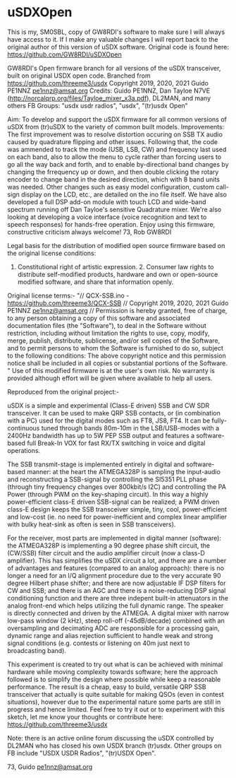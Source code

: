 # uSDXOpen

This is my, SM0SBL, copy of GW8RDI's software to make sure I will always have access to it.
If I make any valuable changes I will report back to the original author of this version of uSDX software.
Original code is found here: https://github.com/GW8RDI/uSDXOpen

GW8RDI's Open firmware branch for all versions of the uSDX transceiver, built on original USDX open code.
Branched from https://github.com/threeme3/usdx  Copyright 2019, 2020, 2021   Guido PE1NNZ <pe1nnz@amsat.org>
Credits: Guido PE1NNZ, Dan Tayloe N7VE (http://norcalqrp.org/files/Tayloe_mixer_x3a.pdf), DL2MAN, and many others
FB Groups: "usdx usdr radios", "usdx", "(tr)usdx Open"

Aim: To develop and support the uSDX firmware for all common versions of uSDX from (tr)uSDX to the variety of common built models.
Improvements: The first improvement was to resolve distortion occuring on SSB TX audio caused by quadrature flipping and other issues.
Following that, the code was ammended to track the mode (USB, LSB, CW) and frequency last used on each band, also to allow the menu to cycle rather than forcing users to go all the way back and forth, and to enable by-directional band changes by changing the frrequency up or down, and then double clicking the rotary encoder to change band in the desired direction, which with 8 band units was needed.
Other changes such as easy model configuration, custom call-sign display on the LCD, etc., are detailed on the ino file itself.
We have also developed a full DSP add-on module with touch LCD and wide-band spectrum running off Dan Tayloe's sensitive Quadrature mixer.
We're also looking at developing a voice interface (voice recognition and text to speech responses) for hands-free operation.
Enjoy using this firmware, constructive criticism always welcome!
73, Rob GW8RDI

Legal basis for the distribution of modified open source firmware based on the original license conditions:
1. Constitutional right of artistic expression. 2. Consumer law rights to distribute self-modified products, hardware and own or open-source modified software, and share that information openly.

Original license terms:-
"// QCX-SSB.ino - https://github.com/threeme3/QCX-SSB
// Copyright 2019, 2020, 2021 Guido PE1NNZ <pe1nnz@amsat.org>
// Permission is hereby granted, free of charge, to any person obtaining a copy of this software and associated documentation files (the "Software"),
to deal in the Software without restriction, including without limitation the rights to use, copy, modify, merge, publish, distribute, sublicense,
and/or sell copies of the Software, and to permit persons to whom the Software is furnished to do so, subject to the following conditions:
The above copyright notice and this permission notice shall be included in all copies or substantial portions of the Software.
"
Use of this modified firmware is at the user's own risk. No warranty is provided although effort will be given where available to help all users.

Reproduced from the original project:-

uSDX is a simple and experimental (Class-E driven) SSB and CW SDR transceiver. It can be used to make QRP SSB contacts, or (in combination with a PC) used for the digital modes such as FT8, JS8, FT4. It can be fully-continuous tuned through bands 80m-10m in the LSB/USB-modes with a 2400Hz bandwidth has up to 5W PEP SSB output and features a software-based full Break-In VOX for fast RX/TX switching in voice and digital operations.

The SSB transmit-stage is implemented entirely in digital and software-based manner: at the heart the ATMEGA328P is sampling the input-audio and reconstructing a SSB-signal by controlling the SI5351 PLL phase (through tiny frequency changes over 800kbit/s I2C) and controlling the PA Power (through PWM on the key-shaping circuit). In this way a highly power-efficient class-E driven SSB-signal can be realized; a PWM driven class-E design keeps the SSB transceiver simple, tiny, cool, power-efficient and low-cost (ie. no need for power-inefficient and complex linear amplifier with bulky heat-sink as often is seen in SSB transceivers).

For the receiver, most parts are implemented in digital manner (software): the ATMEGA328P is implementing a 90 degree phase shift circuit, the (CW/SSB) filter circuit and the audio amplifier circuit (now a class-D amplifier). This has simplifies the uSDX circuit a lot, and there are a number of advantages and features (compared to an analog approach): there is no longer a need for an I/Q alignment procedure due to the very accurate 90 degree Hilbert phase shifter; and there are now adjustable IF DSP filters for CW and SSB; and there is an AGC and there is a noise-reducing DSP signal conditioning function and there are three indepent built-in attenuators in the analog front-end which helps utilizing the full dynamic range. The speaker is directly connected and driven by the ATMEGA. A digital mixer with narrow low-pass window (2 kHz), steep roll-off (-45dB/decade) combined with an oversampling and decimating ADC are responsible for a processing gain, dynamic range and alias rejection sufficient to handle weak and strong signal conditions (e.g. contests or listening on 40m just next to broadcasting band).

This experiment is created to try out what is can be achieved with minimal hardware while moving complexity towards software; here the approach followed is to simplify the design where possible while keep a reasonable performance. The result is a cheap, easy to build, versatile QRP SSB transceiver that actually is quite suitable for making QSOs (even in contest situations), however due to the experimental nature some parts are still in progress and hence limited. Feel free to try it out or to experiment with this sketch, let me know your thoughts or contribute here: https://github.com/threeme3/usdx

Note: there is an active online forum discussing the uSDX controlled by DL2MAN who has closed his own USDX branch (tr)usdx.
Other groups on FB include "USDX USDR Radios", "(tr)USDX Open".

73, Guido pe1nnz@amsat.org
